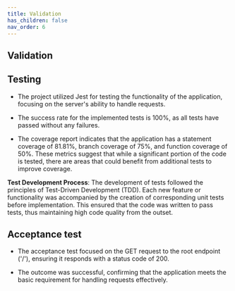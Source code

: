 ```yaml
---
title: Validation
has_children: false
nav_order: 6
---
```


## Validation

## Testing

- The project utilized Jest for testing the functionality of the application, focusing on the server's ability to handle requests.

- The success rate for the implemented tests is 100%, as all tests have passed without any failures.

- The coverage report indicates that the application has a statement coverage of 81.81%, branch coverage of 75%, and function coverage of 50%. These metrics suggest that while a significant portion of the code is tested, there are areas that could benefit from additional tests to improve coverage.

**Test Development Process**:
The development of tests followed the principles of Test-Driven Development (TDD). Each new feature or functionality was accompanied by the creation of corresponding unit tests before implementation. This ensured that the code was written to pass tests, thus maintaining high code quality from the outset.

## Acceptance test

- The acceptance test focused on the GET request to the root endpoint ('/'), ensuring it responds with a status code of 200.

- The outcome was successful, confirming that the application meets the basic requirement for handling requests effectively.
